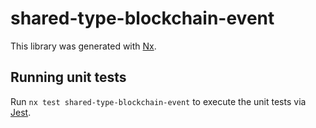 # shared-type-blockchain-event

This library was generated with [Nx](https://nx.dev).

## Running unit tests

Run `nx test shared-type-blockchain-event` to execute the unit tests via [Jest](https://jestjs.io).
